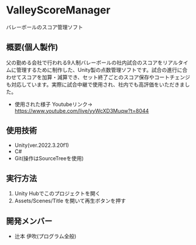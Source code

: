 # ValleyScoreManager
バレーボールのスコア管理ソフト

## 概要(個人製作)
父の勤める会社で行われる9人制バレーボールの社内試合のスコアをリアルタイムに管理するために制作した、Unity製の点数管理ソフトです。試合の進行に合わせてスコアを加算・減算でき、セット終了ごとのスコア保存やコートチェンジも対応しています。実際に試合中継で使用され、社内でも高評価をいただきました。

- 使用された様子
  Youtubeリンク→ https://www.youtube.com/live/yyWcXD3Muqw?t=8044

## 使用技術
- Unity(ver.2022.3.20f1)
- C#
- Git(操作はSourceTreeを使用)


## 実行方法
1. Unity Hubでこのプロジェクトを開く
2. Assets/Scenes/Title を開いて再生ボタンを押す

## 開発メンバー
- 辻本 伊吹(プログラム全般)
